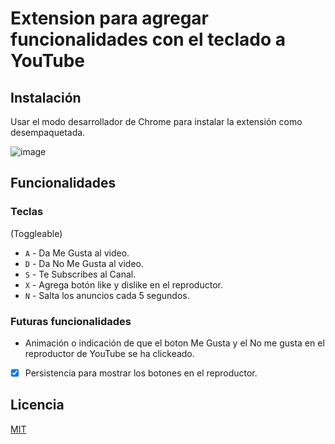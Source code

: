 # Extension para agregar funcionalidades con el teclado a YouTube

## Instalación

Usar el modo desarrollador de Chrome para instalar la extensión como desempaquetada.

![image](https://github.com/edgarguitarist/Youtube-Utilities-Chrome-Extension/assets/47311955/194432b6-f5ae-4bca-a3e6-8cc662ff3f27)


## Funcionalidades

### Teclas
(Toggleable)
- `A` - Da Me Gusta al video.
- `D` - Da No Me Gusta al video.
- `S` - Te Subscribes al Canal.
- `X` - Agrega botón like y dislike en el reproductor.
- `N` - Salta los anuncios cada 5 segundos.

### Futuras funcionalidades

- Animación o indicación de que el boton Me Gusta y el No me gusta en el reproductor de YouTube se ha clickeado.
- [x] Persistencia para mostrar los botones en el reproductor.

## Licencia

[MIT](https://choosealicense.com/licenses/mit/)
